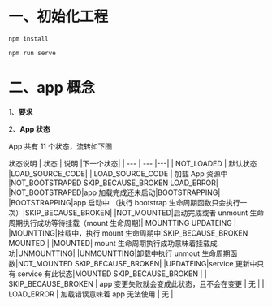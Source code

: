 # 一、初始化工程

```
npm install

npm run serve

```

# 二、app 概念

1、**要求**

2、**App 状态**

App 共有 11 个状态，流转如下图

状态说明
| 状态 | 说明 |下一个状态|
| --- | --- |---|
| NOT_LOADED | 默认状态 |LOAD_SOURCE_CODE|
| LOAD_SOURCE_CODE | 加载 App 资源中 |NOT_BOOTSTRAPED SKIP_BECAUSE_BROKEN LOAD_ERROR|
|NOT_BOOTSTRAPED|app 加载完成还未启动|BOOTSTRAPPING|
|BOOTSTRAPPING|app 启动中 （执行 bootstrap 生命周期函数只会执行一次）|SKIP_BECAUSE_BROKEN|
|NOT_MOUNTED|启动完成或者 unmount 生命周期执行成功等待挂载（mount 生命周期)| MOUNTTING UPDATEING |
|MOUNTTING|挂载中，执行 mount 生命周期中|SKIP_BECAUSE_BROKEN MOUNTED |
|MOUNTED| mount 生命周期执行成功意味着挂载成功|UNMOUNTTING|
|UNMOUNTTING|卸载中执行 unmout 生命周期函数|NOT_MOUNTED SKIP_BECAUSE_BROKEN|
|UPDATEING|service 更新中只有 service 有此状态|MOUNTED SKIP_BECAUSE_BROKEN |
| SKIP_BECAUSE_BROKEN | app 变更失败就会变成此状态，且不会在变更 | 无 |
| LOAD_ERROR | 加载错误意味着 app 无法使用 | 无 |
